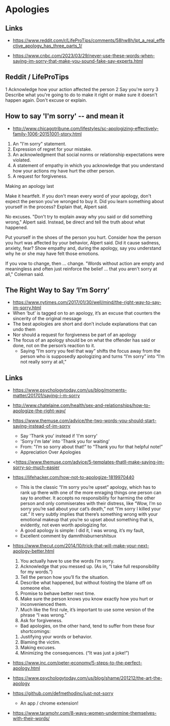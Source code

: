 
# Apologies

## Links

* <https://www.reddit.com/r/LifeProTips/comments/58hw8h/lpt_a_real_effective_apology_has_three_parts_1/>

* https://www.cnbc.com/2023/03/29/never-use-these-words-when-saying-im-sorry-that-make-you-sound-fake-say-experts.html

## Reddit / LifeProTips

1 Acknowledge how your action affected the person
2 Say you're sorry
3 Describe what you're going to do to make it right or make sure it doesn't happen again. Don't excuse or explain.


## How to say 'I'm sorry' -- and mean it

* <http://www.chicagotribune.com/lifestyles/sc-apologizing-effectively-family-1006-20151001-story.html>
1. An "I'm sorry" statement.
2. Expression of regret for your mistake.
3. An acknowledgment that social norms or relationship expectations were violated.
4. A statement of empathy in which you acknowledge that you understand how your actions my have hurt the other person.
5. A request for forgiveness.


Making an apology last

Make it heartfelt. If you don't mean every word of your apology, don't expect the person you've wronged to buy it. Did you learn something about yourself in the process? Explain that, Alpert said.

No excuses. "Don't try to explain away why you said or did something wrong," Alpert said. Instead, be direct and tell the truth about what happened.

Put yourself in the shoes of the person you hurt. Consider how the person you hurt was affected by your behavior, Alpert said. Did it cause sadness, anxiety, fear? Show empathy and, during the apology, say you understand why he or she may have felt those emotions.

If you vow to change, then … change. "Words without action are empty and meaningless and often just reinforce the belief ... that you aren't sorry at all," Coleman said.


## The Right Way to Say ‘I’m Sorry’

* <https://www.nytimes.com/2017/01/30/well/mind/the-right-way-to-say-im-sorry.html>
* When ‘but’ is tagged on to an apology, it’s an excuse that counters the sincerity of the original message
* The best apologies are short and don’t include explanations that can undo them
* Nor should a request for forgiveness be part of an apology
* The focus of an apology should be on what the offender has said or done, not on the person’s reaction to it.
	* Saying “I’m sorry you feel that way” shifts the focus away from the person who is supposedly apologizing and turns “I’m sorry” into “I’m not really sorry at all,”

## Links

* <https://www.psychologytoday.com/us/blog/moments-matter/201701/saying-i-m-sorry>
* <http://www.chatelaine.com/health/sex-and-relationships/how-to-apologize-the-right-way/>
* <https://www.themuse.com/advice/the-two-words-you-should-start-saying-instead-of-im-sorry>
	* Say 'Thank you' instead if 'I'm sorry'
	* 'Sorry I'm late' into 'Thank you for waiting'
	* From: "I’m so sorry about that!” to “Thank you for that helpful note!”
	* Appreciation Over Apologies

* <https://www.themuse.com/advice/5-templates-thatll-make-saying-im-sorry-so-much-easier
>
* <https://lifehacker.com/how-not-to-apologize-1819970440>
	* This is the classic “I’m sorry you’re upset” apology, which has to rank up there with one of the more enraging things one person can say to another. It accepts no responsibility for harming the other person and only commiserates with their distress, like “Wow, I’m so sorry you’re sad about your cat’s death,” not “I’m sorry I killed your cat.” It very subtly implies that there’s something wrong with your emotional makeup that you’re so upset about something that is, evidently, not even worth apologizing for.
	* A good apology is simple: I did it, I was wrong, it’s my fault,
	* Excellent comment by damnthisburnershitsux


* <https://www.thecut.com/2014/10/trick-that-will-make-your-next-apology-better.html>
	1. You actually have to use the words I’m sorry.
	2. Acknowledge that you messed up. (As in, “I take full responsibility for my words.”)
	3. Tell the person how you’ll fix the situation.
	4. Describe what happened, but without foisting the blame off on someone else.
	5. Promise to behave better next time.
	6. Make sure the person knows you know exactly how you hurt or inconvenienced them.
	7. Much like the first rule, it’s important to use some version of the phrase “I was wrong.”
	8. Ask for forgiveness.

	* Bad apologies, on the other hand, tend to suffer from these four shortcomings:

	1. Justifying your words or behavior.
	2. Blaming the victim.
	3. Making excuses.
	4. Minimizing the consequences. (“It was just a joke!”)

* <https://www.inc.com/peter-economy/5-steps-to-the-perfect-apology.html>
* <https://www.psychologytoday.com/us/blog/shame/201212/the-art-the-apology>

* <https://github.com/defmethodinc/just-not-sorry>
	* An app / chrome extension!

* <https://www.taramohr.com/8-ways-women-undermine-themselves-with-their-words/>



